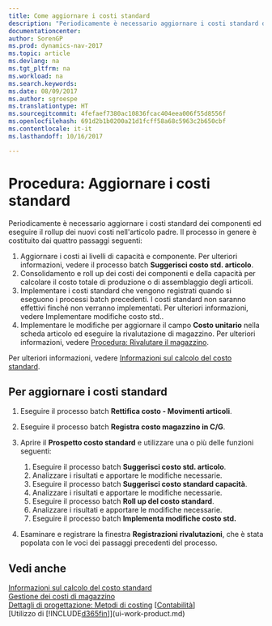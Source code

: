 ```yaml
---
title: Come aggiornare i costi standard
description: "Periodicamente è necessario aggiornare i costi standard dei componenti ed eseguire il rollup dei nuovi costi nell'articolo padre."
documentationcenter: 
author: SorenGP
ms.prod: dynamics-nav-2017
ms.topic: article
ms.devlang: na
ms.tgt_pltfrm: na
ms.workload: na
ms.search.keywords: 
ms.date: 08/09/2017
ms.author: sgroespe
ms.translationtype: HT
ms.sourcegitcommit: 4fefaef7380ac10836fcac404eea006f55d8556f
ms.openlocfilehash: 691d2b1b0200a21d1fcff58a68c5963c2b650cbf
ms.contentlocale: it-it
ms.lasthandoff: 10/16/2017

---
```

# <a name="how-to-update-standard-costs"></a>Procedura: Aggiornare i costi standard
Periodicamente è necessario aggiornare i costi standard dei componenti ed eseguire il rollup dei nuovi costi nell'articolo padre. Il processo in genere è costituito dai quattro passaggi seguenti:  

1.  Aggiornare i costi ai livelli di capacità e componente. Per ulteriori informazioni, vedere il processo batch **Suggerisci costo std. articolo**.  
2.  Consolidamento e roll up dei costi dei componenti e della capacità per calcolare il costo totale di produzione o di assemblaggio degli articoli.  
3.  Implementare i costi standard che vengono registrati quando si eseguono i processi batch precedenti. I costi standard non saranno effettivi finché non verranno implementati. Per ulteriori informazioni, vedere Implementare modifiche costo std..  
4.  Implementare le modifiche per aggiornare il campo **Costo unitario** nella scheda articolo ed eseguire la rivalutazione di magazzino. Per ulteriori informazioni, vedere [Procedura: Rivalutare il magazzino](inventory-how-revalue-inventory.md).  

Per ulteriori informazioni, vedere [Informazioni sul calcolo del costo standard](finance-about-calculating-standard-cost.md).  
## <a name="to-update-standard-costs"></a>Per aggiornare i costi standard  
1.  Eseguire il processo batch **Rettifica costo - Movimenti articoli**.  
2.  Eseguire il processo batch **Registra costo magazzino in C/G**.  
3.  Aprire il **Prospetto costo standard** e utilizzare una o più delle funzioni seguenti:  

    1.  Eseguire il processo batch **Suggerisci costo std. articolo**.  
    2.  Analizzare i risultati e apportare le modifiche necessarie.  
    3.  Eseguire il processo batch **Suggerisci costo standard capacità**.  
    4.  Analizzare i risultati e apportare le modifiche necessarie.
    5. Eseguire il processo batch **Roll up del costo standard**.
    6.  Analizzare i risultati e apportare le modifiche necessarie.
    7.  Eseguire il processo batch **Implementa modifiche costo std.**  
4.  Esaminare e registrare la finestra **Registrazioni rivalutazioni**, che è stata popolata con le voci dei passaggi precedenti del processo.  

## <a name="see-also"></a>Vedi anche  
 [Informazioni sul calcolo del costo standard](finance-about-calculating-standard-cost.md)   
 [Gestione dei costi di magazzino](finance-manage-inventory-costs.md)   
 [Dettagli di progettazione: Metodi di costing](design-details-costing-methods.md) [[Contabilità](finance.md)]  
 [Utilizzo di [!INCLUDE[d365fin](includes/d365fin_md.md)]](ui-work-product.md)  

